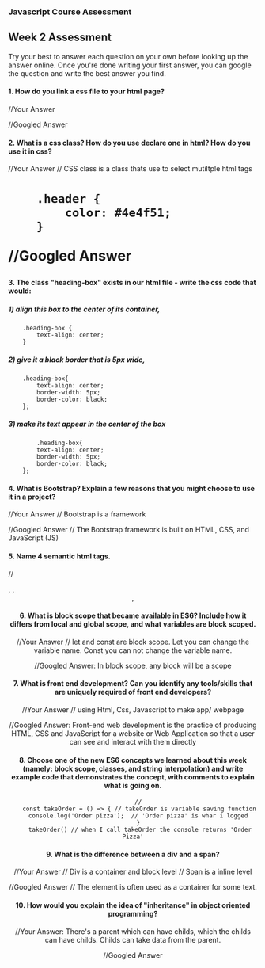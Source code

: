 ### Javascript Course Assessment
 
## Week 2 Assessment

Try your best to answer each question on your own before looking up the answer online. Once you're done writing your first answer, you can google the question and write the best answer you find.

#### 1. How do you link a css file to your html page?
 
 //Your Answer
    <link rel="stylesheet" href="/css/style.css">
 
 //Googled Answer
 
 
 #### 2. What is a css class? How do you use declare one in html? How do you use it in css?
 
 
 //Your Answer
   // CSS class is a class thats use to select mutiltple html tags 
   		<h1 class="header">

 		.header {
 			color: #4e4f51;
 		}
 
 //Googled Answer
 
 
#### 3. The class "heading-box" exists in our html file - write the css code that would:
##### 1) align this box to the center of its container, 
		.heading-box {
			text-align: center;
		}

##### 2) give it a black border that is 5px wide,

		.heading-box{
			text-align: center;
			border-width: 5px;
			border-color: black;
		};

##### 3) make its text appear in the center of the box
			.heading-box{
			text-align: center;
			border-width: 5px;
			border-color: black;
		};

#### 4. What is Bootstrap? Explain a few reasons that you might choose to use it in a project?
 
 
 //Your Answer
  // Bootstrap is a framework 
 
 //Googled Answer
   // The Bootstrap framework is built on HTML, CSS, and JavaScript (JS) 
 
#### 5. Name 4 semantic html tags.
   
   // <nav>, <time>, <header>, <aside>

#### 6. What is block scope that became available in ES6? Include how it differs from local and global scope, and what variables are block scoped. 
 
 //Your Answer 
   // let and const are block scope. Let you can change the variable name. Const you can not change the variable name. 
   
 
 //Googled Answer: In block scope, any block will be a scope
 
 #### 7. What is front end development? Can you identify any tools/skills that are uniquely required of front end developers?
 
 //Your Answer
   // using  Html, Css, Javascript to make app/ webpage
 
 
 //Googled Answer: Front-end web development is the practice of producing HTML, CSS and JavaScript for a website or Web Application so that a user can see and interact with them directly
 
 
 #### 8. Choose one of the new ES6 concepts we learned about this week (namely: block scope, classes, and string interpolation) and write example code that demonstrates the concept, with comments to explain what is going on. 
 
 		// 
 		const takeOrder = () => { // takeOrder is variable saving function 
		console.log('Order pizza');  // 'Order pizza' is whar i logged 
		} 
		takeOrder() // when I call takeOrder the console returns 'Order Pizza'


 #### 9. What is the difference between a div and a span? 
 
 
 //Your Answer
   // Div is a container and block level
   // Span is a inline level
 
 //Googled Answer
   // The <span> element is often used as a container for some text.
   
#### 10. How would you explain the idea of "inheritance" in object oriented programming?
 
 
 //Your Answer: There's a parent which can have childs, which the childs can have childs. Childs can take data from the parent. 
 
 //Googled Answer
